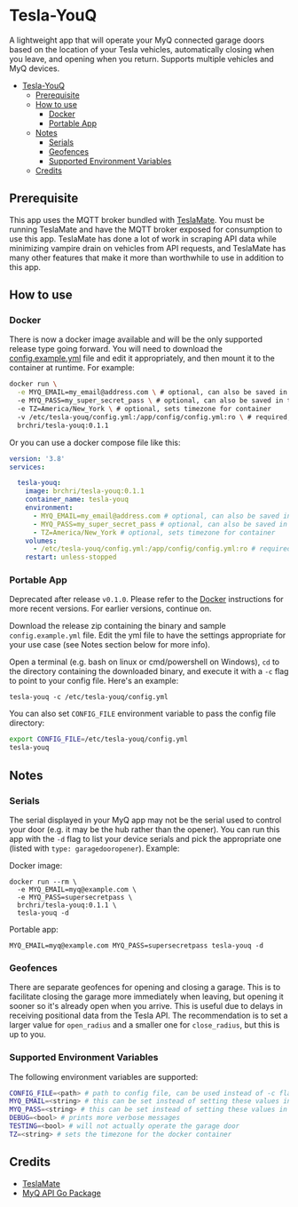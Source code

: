 # Tesla-YouQ
A lightweight app that will operate your MyQ connected garage doors based on the location of your Tesla vehicles, automatically closing when you leave, and opening when you return. Supports multiple vehicles and MyQ devices.

<!-- TOC -->

- [Tesla-YouQ](#tesla-youq)
  - [Prerequisite](#prerequisite)
  - [How to use](#how-to-use)
    - [Docker](#docker)
    - [Portable App](#portable-app)
  - [Notes](#notes)
    - [Serials](#serials)
    - [Geofences](#geofences)
    - [Supported Environment Variables](#supported-environment-variables)
  - [Credits](#credits)

<!-- /TOC -->

## Prerequisite
This app uses the MQTT broker bundled with [TeslaMate](https://github.com/adriankumpf/teslamate). You must be running TeslaMate and have the MQTT broker exposed for consumption to use this app. TeslaMate has done a lot of work in scraping API data while minimizing vampire drain on vehicles from API requests, and TeslaMate has many other features that make it more than worthwhile to use in addition to this app.

## How to use
### Docker
There is now a docker image available and will be the only supported release type going forward. You will need to download the [config.example.yml](https://github.com/brchri/tesla-youq/blob/main/config.example.yml) file and edit it appropriately, and then mount it to the container at runtime. For example:

```bash
docker run \
  -e MYQ_EMAIL=my_email@address.com \ # optional, can also be saved in the config.yml file
  -e MYQ_PASS=my_super_secret_pass \ # optional, can also be saved in the config.yml file
  -e TZ=America/New_York \ # optional, sets timezone for container
  -v /etc/tesla-youq/config.yml:/app/config/config.yml:ro \ # required, config file volume
  brchri/tesla-youq:0.1.1
```

Or you can use a docker compose file like this:

```yaml
version: '3.8'
services:

  tesla-youq:
    image: brchri/tesla-youq:0.1.1
    container_name: tesla-youq
    environment:
      - MYQ_EMAIL=my_email@address.com # optional, can also be saved in the config.yml file
      - MYQ_PASS=my_super_secret_pass # optional, can also be saved in the config.yml file
      - TZ=America/New_York # optional, sets timezone for container
    volumes:
      - /etc/tesla-youq/config.yml:/app/config/config.yml:ro # required, config file volume
    restart: unless-stopped
```

### Portable App
Deprecated after release `v0.1.0`. Please refer to the [Docker](#docker) instructions for more recent versions. For earlier versions, continue on.

Download the release zip containing the binary and sample `config.example.yml` file. Edit the yml file to have the settings appropriate for your use case (see Notes section below for more info).

Open a terminal (e.g. bash on linux or cmd/powershell on Windows), `cd` to the directory containing the downloaded binary, and execute it with a `-c` flag to point to your config file. Here's an example:

`tesla-youq -c /etc/tesla-youq/config.yml`

You can also set `CONFIG_FILE` environment variable to pass the config file directory:

```bash
export CONFIG_FILE=/etc/tesla-youq/config.yml
tesla-youq
```

## Notes

### Serials
The serial displayed in your MyQ app may not be the serial used to control your door (e.g. it may be the hub rather than the opener). You can run this app with the `-d` flag to list your device serials and pick the appropriate one (listed with `type: garagedooropener`). Example:

Docker image:

```shell
docker run --rm \
  -e MYQ_EMAIL=myq@example.com \
  -e MYQ_PASS=supersecretpass \
  brchri/tesla-youq:0.1.1 \
  tesla-youq -d
```

Portable app:

`MYQ_EMAIL=myq@example.com MYQ_PASS=supersecretpass tesla-youq -d`

### Geofences
There are separate geofences for opening and closing a garage. This is to facilitate closing the garage more immediately when leaving, but opening it sooner so it's already open when you arrive. This is useful due to delays in receiving positional data from the Tesla API. The recommendation is to set a larger value for `open_radius` and a smaller one for `close_radius`, but this is up to you.

### Supported Environment Variables
The following environment variables are supported:
```bash
CONFIG_FILE=<path> # path to config file, can be used instead of -c flag
MYQ_EMAIL=<string> # this can be set instead of setting these values in the config.yml file
MYQ_PASS=<string> # this can be set instead of setting these values in the config.yml file
DEBUG=<bool> # prints more verbose messages
TESTING=<bool> # will not actually operate the garage door
TZ=<string> # sets the timezone for the docker container
```

## Credits
* [TeslaMate](https://github.com/adriankumpf/teslamate)
* [MyQ API Go Package](https://github.com/joeshaw/myq)